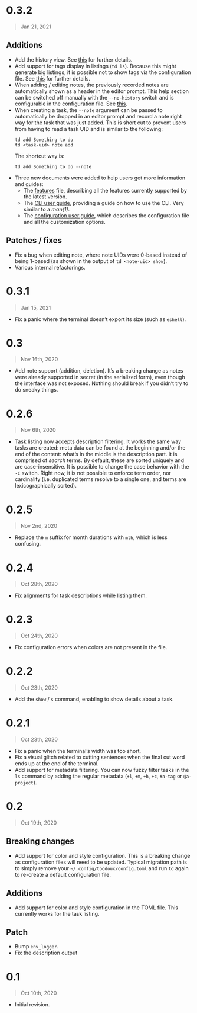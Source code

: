# 0.3.2

> Jan 21, 2021

## Additions

- Add the history view. See [this](./doc/cli.md#consult-the-history-of-a-task) for further details.
- Add support for tags display in listings (`td ls`). Because this might generate big listings, it is possible not to
  show tags via the configuration file. See [this](./doc/config.md#display_tags_listings) for further details.
- When adding / editing notes, the previously recorded notes are automatically shown as a header in the editor prompt.
  This help section can be switched off manually with the `--no-history` switch and is configurable in the configuration
  file. See [this](./doc/config.md#previous_notes_help).
- When creating a task, the `--note` argument can be passed to automatically be dropped in an editor prompt and record
  a note right way for the task that was just added. This is short cut to prevent users from having to read a task UID
  and is similar to the following:
  ```
  td add Something to do
  td <task-uid> note add
  ```
  The shortcut way is:
  ```
  td add Something to do --note
  ```
- Three new documents were added to help users get more information and guides:
  - The [features](./doc/features.md) file, describing all the features currently supported by the latest version.
  - The [CLI user guide](./doc/cli.md), providing a guide on how to use the CLI. Very similar to a _man(1)_.
  - The [configuration user guide](./doc/config.md), which describes the configuration file and all the customization
    options.

## Patches / fixes

- Fix a bug when editing note, where note UIDs were 0-based instead of being 1-based (as shown in the output of
  `td <note-uid> show`).
- Various internal refactorings.

# 0.3.1

> Jan 15, 2021

- Fix a panic where the terminal doesn’t export its size (such as `eshell`).

# 0.3

> Nov 16th, 2020

- Add note support (addition, deletion). It’s a breaking change as notes were already supported in secret (in the
  serialized form), even though the interface was not exposed. Nothing should break if you didn’t try to do sneaky
  things.

# 0.2.6

> Nov 6th, 2020

- Task listing now accepts description filtering. It works the same way tasks are created: meta data can be found at the
  beginning and/or the end of the content: what’s in the middle is the description part. It is comprised of _search_
  terms. By default, these are sorted uniquely and are case-insensitive. It is possible to change the case behavior
  with the `-C` switch. Right now, it is not possible to enforce term order, nor cardinality (i.e. duplicated terms
  resolve to a single one, and terms are lexicographically sorted).

# 0.2.5

> Nov 2nd, 2020

- Replace the `m` suffix for month durations with `mth`, which is less confusing.

# 0.2.4

> Oct 28th, 2020

- Fix alignments for task descriptions while listing them.

# 0.2.3

> Oct 24th, 2020

- Fix configuration errors when colors are not present in the file.

# 0.2.2

> Oct 23th, 2020

- Add the `show` / `s` command, enabling to show details about a task.

# 0.2.1

> Oct 23th, 2020

- Fix a panic when the terminal’s width was too short.
- Fix a visual glitch related to cutting sentences when the final cut word ends up at the end of the terminal.
- Add support for metadata filtering. You can now fuzzy filter tasks in the `ls` command by adding the regular metadata
  (`+l`, `+m`, `+h`, `+c`, `#a-tag` or `@a-project`).

# 0.2

> Oct 19th, 2020

## Breaking changes

- Add support for color and style configuration. This is a breaking change as configuration files will need to be
  updated. Typical migration path is to simply remove your `~/.config/toodoux/config.toml` and run `td` again to
  re-create a default configuration file.

## Additions

- Add support for color and style configuration in the TOML file. This currently works for the task listing.

## Patch

- Bump `env_logger`.
- Fix the description output

# 0.1

> Oct 10th, 2020

- Initial revision.
